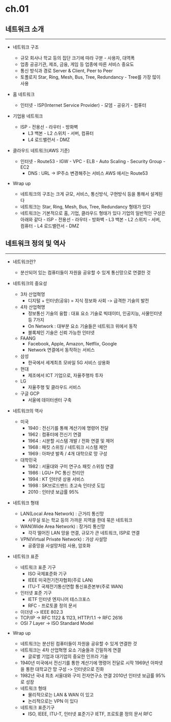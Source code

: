 # ch.01

## 네트워크 소개

---

- 네트워크 구조

  - 규모
    회사나 학교 등의 집단 크기에 따라 구분 - 사용자, 대역폭
  - 업종
    공공기관, 제조, 금융, 게임 등 업종에 따른 서비스 중요도
  - 통신 방식과 경로
    Server & Client, Peer to Peer
  - 토폴로지
    Star, Ring, Mesh, Bus, Tree, Redundancy - Tree를 가장 많이 사용

- 홈 네트워크

  - 인터넷 - ISP(Internet Service Provider) - 모뎀 - 공유기 - 컴퓨터

- 기업용 네트워크

  - ISP - 전용선 - 라우터 - 방화벽
    - L3 백본 - L2 스위치 - 서버, 컴퓨터
    - L4 로드밸런서 - DMZ

- 클라우드 네트워크(AWS 기준)

  - 인터넷 - Route53 - IGW - VPC - ELB - Auto Scaling - Security Group - EC2
    - DNS : URL -> IP주소 변경해주는 서비스
      AWS 에서는 Route53

- Wrap up

  - 네트워크의 구조는 크게 규모, 서비스, 통신방식, 구현방식 등을 통해서 설계된다
  - 네트워크는 Star, Ring, Mesh, Bus, Tree, Redundancy 형태가 있다
  - 네트워크는 기본적으로 홈, 기업, 클라우드 형태가 있다
    기업의 일반적인 구성은 아래와 같다 - ISP - 전용선 - 라우터 - 방화벽 - L3 백본 - L2 스위치 - 서버, 컴퓨터 - L4 로드밸런서 - DMZ

## 네트워크 정의 및 역사

---

- 네트워크란?

  - 분산되어 있는 컴퓨터들이 자원을 공유할 수 있게 통신망으로 연결한 것

- 네트워크의 중요성

  - 3차 산업혁멍
    - 디지털 + 인터넷(공유) = 지식 정보화 사회 -> 급격한 기술의 발전
  - 4차 산업혁명
    - 정보통신 기술의 융합 : 대표 요소 기술로 빅데이터, 인공지능, 사물인터넷 등 7가지
    - On Network : 대부분 요소 기술들은 네트워크 위에서 동작
    - 블록체인 기술은 신뢰 가능한 인터넷
  - FAANG
    - Facebook, Apple, Amazon, Netflix, Google
    - Network 연결에서 동작하는 서비스
  - 삼성
    - 한국에서 세계최초 모바일 5G 서비스 상용화
  - 현대
    - 제조에서 ICT 기업으로, 자율주행차 투자
  - LG
    - 자율주행 및 클라우드 서비스
  - 구글 GCP
    - 서울에 데이터센터 구축

- 네트워크의 역사

  - 미국
    - 1940 : 전신기를 통해 계산기에 명령어 전달
    - 1962 : 컴퓨터에 전신기 연결
    - 1964 : 시분할 시스템 개발 / 전화 연결 및 제어
    - 1968 : 패킷 스위칭 / 네트워크 시스템 제안
    - 1969 : 아파넷 발족 / 4개 대학으로 망 구성
  - 대학민국
    - 1982 : 서울대와 구미 연구소 패킷 스위칭 연결
    - 1986 : LGU+ PC 통신 천리안
    - 1994 : KT 인터넷 상용 서비스
    - 1998 : SK브로드밴드 초고속 인터넷 도입
    - 2010 : 인터넷 보급률 95%

- 네트워크 형태

  - LAN(Local Area Network) : 근거리 통신망
    - 사무실 또는 학교 등의 가까운 지역을 한데 묶은 네트워크
  - WAN(Wide Area Network) : 장거리 통신망
    - 각각 떨어진 LAN 망을 연결, 규모가 큰 네트워크, ISP로 연결
  - VPN(Virtual Private Network) : 가상 사설망
    - 공중망을 사설망처럼 사용, 암호화

- 네트워크 표준

  - 네트워크 표준 기구
    - ISO 국제표준화 기구
    - IEEE 미국전기전자협회(주로 LAN)
    - ITU-T 국제전기통신연합 통신표준본부(주로 WAN)
  - 인터넷 표준 기구
    - IETF 인터넷 엔지니어 테스크포스
    - RFC - 프로토콜 정의 문서
  - 이더넷 -> IEEE 802.3
  - TCP/IP -> RFC 1122 & 1123, HTTP/1.1 -> RFC 2616
  - OSI 7 Layer -> ISO Standard Model

- Wrap up

  - 네트워크는 분산된 컴퓨터들이 자원을 공유할 수 있게 연결한 것
  - 네트워크는 4차 산업혁명 요소 기술들과 긴밀하게 연결
    - 글로벌 기업과 대기업의 중요한 인프라 기술
  - 1940년 미국에서 전신기를 통한 계산기에 명령어 전달로 시작
    1969년 아파넷을 통한 대학교간 망 구성 -> 인터넷으로 진화
  - 1982년 국내 최초 서울대와 구미 전자연구소 연결
    2010년 인터넷 보급률 95%로 성장
  - 네트워크 형태
    - 물리적으로는 LAN & WAN 이 있고
    - 논리적으로는 VPN 이 있다
  - 네트워크 표준기구
    - ISO, IEEE, ITU-T, 인터넷 표준기구 IETF, 프로토콜 정의 문서 RFC

